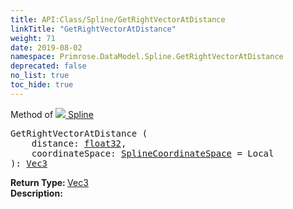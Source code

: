 ```yaml
---
title: API:Class/Spline/GetRightVectorAtDistance
linkTitle: "GetRightVectorAtDistance"
weight: 71
date: 2019-08-02
namespace: Primrose.DataModel.Spline.GetRightVectorAtDistance
deprecated: false
no_list: true
toc_hide: true
---
```

Method of <a href="/docs/api-reference/Class/Spline"><img src="/icons/silk/curve.png"/>&nbsp;Spline</a>
<pre class="method-declaration">
GetRightVectorAtDistance (
    distance: <a class="type" href="/docs/api-reference/System/Primitives#single">float32</a>,
    coordinateSpace: <a class="type" href="/docs/api-reference/Enum/SplineCoordinateSpace">SplineCoordinateSpace</a> = <a class="default-param int-param">Local</a>
): <a class="type" href="/docs/api-reference/DataType/Vec3">Vec3</a></pre>
<b>Return Type: </b>
<a class="type" href="/docs/api-reference/DataType/Vec3">Vec3</a>
<br/>
<b>Description: </b>